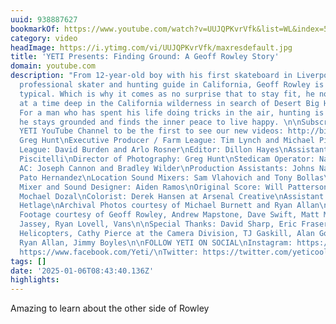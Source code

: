 ```yaml
---
uuid: 938887627
bookmarkOf: https://www.youtube.com/watch?v=UUJQPKvrVfk&list=WL&index=5
category: video
headImage: https://i.ytimg.com/vi/UUJQPKvrVfk/maxresdefault.jpg
title: 'YETI Presents: Finding Ground: A Geoff Rowley Story'
domain: youtube.com
description: "From 12-year-old boy with his first skateboard in Liverpool to 43-year-old
  professional skater and hunting guide in California, Geoff Rowley is anything but
  typical. Which is why it comes as no surprise that to stay fit, he now spends weeks
  at a time deep in the California wilderness in search of Desert Big Horn Sheep.
  For a man who has spent his life doing tricks in the air, hunting is now the way
  he stays grounded and finds the inner peace to live happy. \n\nSubscribe to the
  YETI YouTube Channel to be the first to see our new videos: http://bit.ly/YETI-Subscribe\n\nDirector:
  Greg Hunt\nExecutive Producer / Farm League: Tim Lynch and Michael Pizzo\nProducers/Farm
  League: David Burden and Arlo Rosner\nEditor: Dillon Hayes\nAssistant Editor: Bennett
  Piscitelli\nDirector of Photography: Greg Hunt\nStedicam Operator: Nate Contant\n1st
  AC: Joseph Cannon and Bradley Wilder\nProduction Assistants: Johns Natividad and
  Pato Hernandez\nLocation Sound Mixers: Sam Vlahovich and Tony Bollas\nRe-Recording
  Mixer and Sound Designer: Aiden Ramos\nOriginal Score: Will Patterson\nArt Direction:
  Mochael Dozal\nColorist: Derek Hansen at Arsenal Creative\nAssistant Colorist: Zach
  Hetlage\nArchival Photos courtesy of Michael Burnett and Ryan Allan\n\nArchival
  Footage courtesy of Geoff Rowley, Andrew Mapstone, Dave Swift, Matt Moss, Danny
  Jassey, Ryan Lovell, Vans\n\nSpecial Thanks: David Sharp, Eric Fraser or Airwest
  Helicopters, Cathy Pierce at the Camera Division, TJ Gaskill, Alan Gordon Enterprises,
  Ryan Allan, Jimmy Boyles\n\nFOLLOW YETI ON SOCIAL\nInstagram: https://www.instagram.com/yeti\nFacebook:
  https://www.facebook.com/Yeti/\nTwitter: https://twitter.com/yeticoolers\n\n#YETIPresents\n#BuiltForTheWild"
tags: []
date: '2025-01-06T08:43:40.136Z'
highlights:
---
```


Amazing to learn about the other side of Rowley

